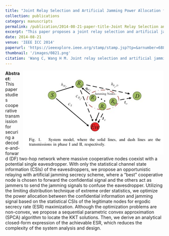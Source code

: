 ```yaml
---
title: "Joint Relay Selection and Artificial Jamming Power Allocation for Secure DF Relay Networks"
collection: publications
category: manuscripts
permalink: /publication/2014-08-21-paper-title-Joint Relay Selection and Artificial Jamming Power Allocation for Secure DF Relay Networks.md
excerpt: "This paper proposes a joint relay selection and artificial jamming power allocation scheme for secure decode-and-forward (DF) relay networks. The authors aim to maximize the ergodic secrecy rate (ESR) by optimizing the power allocation between the confidential information and jamming signals, using only statistical channel state information (CSI) of the eavesdropper."
date: 2014-08-21
venue: 'IEEE ICC 2014'
paperurl: 'https://ieeexplore.ieee.org/stamp/stamp.jsp?tp=&arnumber=6881301'
thumbnail: '/images/0821.png'
citation: 'Wang C, Wang H M. Joint relay selection and artificial jamming power allocation for secure DF relay networks[C]//2014 IEEE International Conference on Communications Workshops (ICC). IEEE, 2014: 819-824.'
---
```

<img src="/images/0821.png"  style="float: right; margin-left: 10px;">


**Abstract**: This paper studies cooperative transmission for securing a decode-and-forward (DF) two-hop network where massive cooperative nodes coexist with a potential single eavesdropper. With only the statistical channel state information (CSIs) of the eavesdroppers, we propose an opportunistic relaying with artificial jamming secrecy scheme, where a “best” cooperative node is chosen to forward the confidential signal and the others act as jammers to send the jamming signals to confuse the eavesdropper. Utilizing the limiting distribution technique of extreme order statistics, we optimize the power allocation between the confidential information and jamming signal based on the statistical CSIs of the legitimate nodes for ergodic secrecy rate (ESR) maximization. Although the optimization problems are non-convex, we propose a sequential parametric convex approximation (SPCA) algorithm to locate the KKT solutions. Then, we derive an analytical closed-form expression of the achievable ESR, which reduces the complexity of the system analysis and design.
